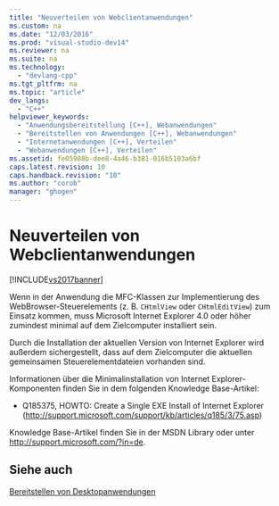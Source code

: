 ```yaml
---
title: "Neuverteilen von Webclientanwendungen"
ms.custom: na
ms.date: "12/03/2016"
ms.prod: "visual-studio-dev14"
ms.reviewer: na
ms.suite: na
ms.technology: 
  - "devlang-cpp"
ms.tgt_pltfrm: na
ms.topic: "article"
dev_langs: 
  - "C++"
helpviewer_keywords: 
  - "Anwendungsbereitstellung [C++], Webanwendungen"
  - "Bereitstellen von Anwendungen [C++], Webanwendungen"
  - "Internetanwendungen [C++], Verteilen"
  - "Webanwendungen [C++], Verteilen"
ms.assetid: fe05988b-dee8-4a46-b381-016b5103a6bf
caps.latest.revision: 10
caps.handback.revision: "10"
ms.author: "corob"
manager: "ghogen"
---
```

# Neuverteilen von Webclientanwendungen
[!INCLUDE[vs2017banner](../assembler/inline/includes/vs2017banner.md)]

Wenn in der Anwendung die MFC\-Klassen zur Implementierung des WebBrowser\-Steuerelements \(z. B. `CHtmlView` oder `CHtmlEditView`\) zum Einsatz kommen, muss Microsoft Internet Explorer 4.0 oder höher zumindest minimal auf dem Zielcomputer installiert sein.  
  
 Durch die Installation der aktuellen Version von Internet Explorer wird außerdem sichergestellt, dass auf dem Zielcomputer die aktuellen gemeinsamen Steuerelementdateien vorhanden sind.  
  
 Informationen über die Minimalinstallation von Internet Explorer\-Komponenten finden Sie in dem folgenden Knowledge Base\-Artikel:  
  
-   Q185375, HOWTO: Create a Single EXE Install of Internet Explorer \([http:\/\/support.microsoft.com\/support\/kb\/articles\/q185\/3\/75.asp](http://support.microsoft.com/support/kb/articles/q185/3/75.asp)\)  
  
 Knowledge Base\-Artikel finden Sie in der MSDN Library oder unter [http:\/\/support.microsoft.com\/?in\=de](http://support.microsoft.com/?in=de).  
  
## Siehe auch  
 [Bereitstellen von Desktopanwendungen](../ide/deploying-native-desktop-applications-visual-cpp.md)